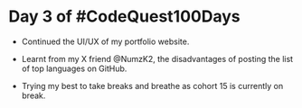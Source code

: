 # Day 3 of #CodeQuest100Days

 - Continued the UI/UX of my portfolio website.

 - Learnt from my X friend @NumzK2, the disadvantages of posting the list of top languages on GitHub.

 - Trying my best to take breaks and breathe as cohort 15 is currently on break.
